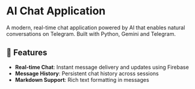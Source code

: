 # AI Chat Application

A modern, real-time chat application powered by AI that enables natural conversations on Telegram. Built with Python, Gemini and Telegram.

## 🌟 Features

- **Real-time Chat**: Instant message delivery and updates using Firebase
- **Message History**: Persistent chat history across sessions
- **Markdown Support**: Rich text formatting in messages
